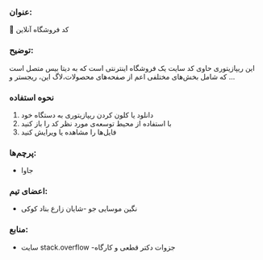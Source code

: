 ### عنوان:
🛒 کد فروشگاه آنلاین

### توضیح:
این ریپازیتوری حاوی کد  سایت یک فروشگاه اینترنتی است که به دیتا بیس متصل است که شامل بخش‌های مختلفی اعم از صفحه‌های محصولات،لاگ این، ریجستر و ...
### نحوه استفاده

1. دانلود یا کلون کردن ریپازیتوری به دستگاه خود
2. با استفاده از محیط توسعه‌ی مورد نظر کد را باز کنید
3. فایل‌ها را مشاهده یا ویرایش کنید


### پرچم‌ها:
- جاوا
### اعضای تیم:
- نگین موسایی جو
-شایان زارع بناد کوکی

### منابع:
- سایت stack.overflow
-جزوات دکتر قطعی و کارگاه
